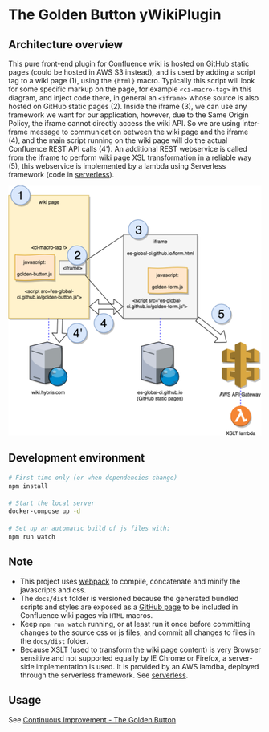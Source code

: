 # The Golden Button yWikiPlugin

## Architecture overview

This pure front-end plugin for Confluence wiki is hosted on GitHub static pages (could be hosted in AWS S3 instead), and is used by adding a script tag to a wiki page (1), using the `{html}` macro. Typically this script will look for some specific markup on the page, for example `<ci-macro-tag>` in this diagram, and inject code there, in general an `<iframe>` whose source is also hosted on GitHub static pages (2). Inside the iframe (3), we can use any framework we want for our application, however, due to the Same Origin Policy, the iframe cannot directly access the wiki API. So we are using inter-frame message to communication between the wiki page and the iframe (4), and the main script running on the wiki page will do the actual Confluence REST API calls (4'). An additional REST webservice is called from the iframe to perform wiki page XSL transformation in a reliable way (5), this webservice is implemented by a lambda using Serverless framework (code in [serverless](serverless)).

![ywiki-plugin-diagram](ywiki-plugin-diagram.png)

## Development environment

```bash
# First time only (or when dependencies change)
npm install

# Start the local server
docker-compose up -d

# Set up an automatic build of js files with:
npm run watch
```

## Note

* This project uses [webpack](https://webpack.js.org/guides/get-started/) to compile, concatenate and minify the javascripts and css. 
* The `docs/dist` folder is versioned because the generated bundled scripts and styles are exposed as a [GitHub page](https://help.github.com/articles/configuring-a-publishing-source-for-github-pages/) to be included in Confluence wiki pages via `HTML` macros. 
* Keep `npm run watch` running, or at least run it once before committing changes to the source css or js files, and commit all changes to files in the `docs/dist` folder.
* Because XSLT (used to transform the wiki page content) is very Browser sensitive and not supported equally by IE Chrome or Firefox, a server-side implementation is used. It is provided by an AWS lamdba, deployed through the serverless framework. See [serverless](serverless).

## Usage

See [Continuous Improvement - The Golden Button](https://wiki.hybris.com/display/ps/Continuous+Improvement+-+The+Golden+Button)

